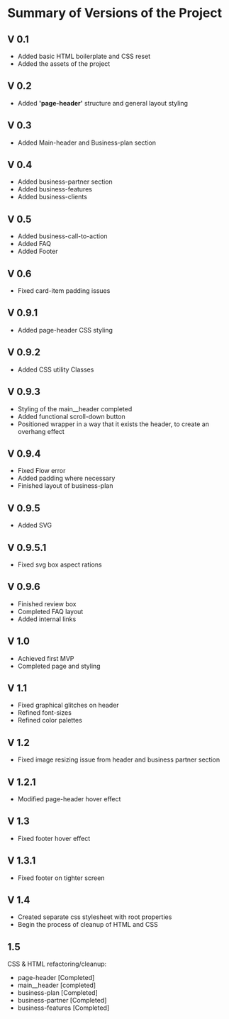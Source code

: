 # Summary of Versions of the Project

## V 0.1

- Added basic HTML boilerplate and CSS reset  
- Added the assets of the project 

## V 0.2

- Added **'page-header'** structure and general layout styling

## V 0.3

- Added Main-header and Business-plan section

## V 0.4

- Added business-partner section  
- Added business-features  
- Added business-clients  

## V 0.5

- Added business-call-to-action  
- Added FAQ  
- Added Footer  

## V 0.6

- Fixed card-item padding issues

## V 0.9.1

- Added page-header CSS styling

## V 0.9.2

- Added CSS utility Classes

## V 0.9.3

- Styling of the main__header completed  
- Added functional scroll-down button  
- Positioned wrapper in a way that it exists the header, to create an overhang effect

## V 0.9.4

- Fixed Flow error  
- Added padding where necessary  
- Finished layout of business-plan  

## V 0.9.5

- Added SVG

## V 0.9.5.1 

- Fixed svg box aspect rations

## V 0.9.6

- Finished review box  
- Completed FAQ layout  
- Added internal links

## V 1.0

- Achieved first MVP  
- Completed page and styling

## V 1.1

- Fixed graphical glitches on header  
- Refined font-sizes  
- Refined color palettes

## V 1.2 

- Fixed image resizing issue from header and business partner section

## V 1.2.1

- Modified page-header hover effect

## V 1.3

- Fixed footer hover effect

## V 1.3.1

- Fixed footer on tighter screen

## V 1.4

- Created separate css stylesheet with root properties  
- Begin the process of cleanup of HTML and CSS  

## 1.5

CSS & HTML refactoring/cleanup:  

- page-header [Completed]  
- main__header [completed]  
- business-plan [Completed] 
- business-partner [Completed] 
- business-features [Completed]